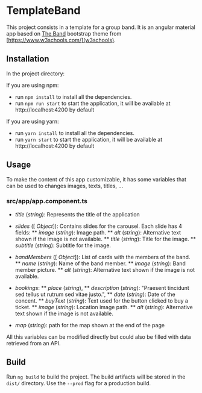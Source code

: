 # TemplateBand

This project consists in a template for a group band. It is an angular material app based on [The Band](https://www.w3schools.com/bootstrap/trybs_theme_band_full.htm) bootstrap theme from [https://www.w3schools.com/](w3schools).


## Installation 

In the project directory:

If you are using npm:

* run `npm install` to install all the dependencies.
* run `npm run start` to start the application, it will be available at http://localhost:4200 by default

If you are using yarn:

* run `yarn install` to install all the dependencies.
* run `yarn start` to start the application, it will be available at http://localhost:4200 by default

## Usage

To make the content of this app customizable, it has some variables that can be used to changes images, texts, titles, ...

### src/app/app.component.ts

* *title* (_string_): Represents the title of the application

* *slides* ([ _Object_]): Contains slides for the carousel. Each slide has 4 fields:
** *image* (_string_): Image path.
** *alt* (_string_): Alternative text shown if the image is not available.
** *title* (_string_): Title for the image.
** *subtitle* (_string_): Subtitle for the image.

* *bandMembers* ([ _Object_]): List of cards with the members of the band.
** *name* (_string_): Name of the band member.
** *image* (_string_): Band member picture.
** *alt* (_string_): Alternative text shown if the image is not available.

* *bookings*: 
** *place* (_string_),
** *description* (_string_): "Praesent tincidunt sed tellus ut rutrum sed vitae justo.",
** *date* (_string_): Date of the concent.
** *buyText* (_string_): Text used for the button clicked to buy a ticket.
** *image* (_string_): Location image path.
** *alt* (_string_): Alternative text shown if the image is not available.

* *map* (_string_): path for the map shown at the end of the page


All this variables can be modified directly but could also be filled with data retrieved from an API.

## Build

Run `ng build` to build the project. The build artifacts will be stored in the `dist/` directory. Use the `--prod` flag for a production build.
